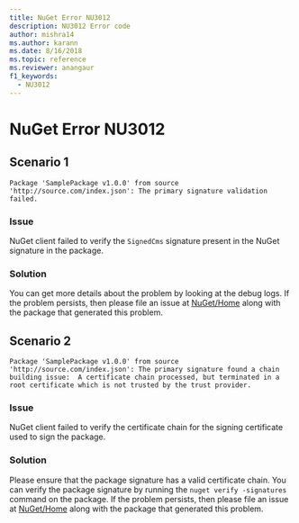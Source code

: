```yaml
---
title: NuGet Error NU3012
description: NU3012 Error code
author: mishra14
ms.author: karann
ms.date: 8/16/2018
ms.topic: reference
ms.reviewer: anangaur
f1_keywords: 
  - NU3012
---
```


# NuGet Error NU3012

## Scenario 1

```
Package 'SamplePackage v1.0.0' from source 'http://source.com/index.json': The primary signature validation failed.
```

### Issue

NuGet client failed to verify the `SignedCms` signature present in the NuGet signature in the package.


### Solution

You can get more details about the problem by looking at the debug logs. If the problem persists, then please file an issue at [NuGet/Home](https://github.com/NuGet/Home/issues) along with the package that generated this problem.



## Scenario 2

```
Package 'SamplePackage v1.0.0' from source 'http://source.com/index.json': The primary signature found a chain building issue:  A certificate chain processed, but terminated in a root certificate which is not trusted by the trust provider.
```

### Issue

NuGet client failed to verify the certificate chain for the signing certificate used to sign the package.


### Solution

Please ensure that the package signature has a valid certificate chain. You can verify the package signature by running the `nuget verify -signatures` command on the package. If the problem persists, then please file an issue at [NuGet/Home](https://github.com/NuGet/Home/issues) along with the package that generated this problem.


